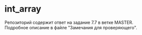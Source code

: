 # int_array
Репозиторий содержит ответ на задание 7.7 в ветке MASTER.
Подробное описание в файле "Замечания для проверяющего".
